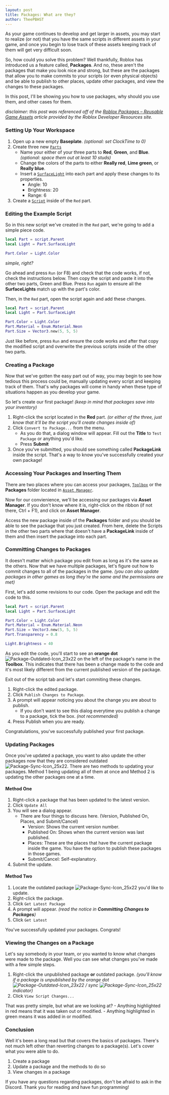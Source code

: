 ```yaml
---
layout: post
title: Packages: What are they?
author: TheePBHST
---
```


As your game continues to develop and get larger in assets, you may start to realize (or not) that you have the same scripts in different assets in your game, and once you begin to lose track of these assets keeping track of them will get very difficult soon.

So, how could you solve this problem? Well thankfully, Roblox has introduced us a feature called, **Packages**. And no, these aren't the packages that make you look nice and strong, but these are the packages that allow you to make commits to your scripts (or even physical objects) and be able to publish to other places, update other packages, and view the changes to these packages.

In this post, I'll be showing you how to use packages, why should you use them, and other cases for them.

*disclaimer: this post was referenced off of the [Roblox Packages – Reusable Game Assets](https://developer.roblox.com/en-us/articles/roblox-packages) article provided by the Roblox Developer Resources site.*

### Setting Up Your Workspace
1. Open up a new empty **Baseplate**. *(optional: set ClockTime to 0)*
2. Create three new [`Parts`](https://developer.roblox.com/en-us/api-reference/class/Part)
    - Name your either of your three parts to **Red**, **Green**, and **Blue**. *(optional: space them out at least 10 studs)*
    - Change the colors of the parts to either **Really red**,  **Lime green**, or **Really blue**.
    - Insert a [`SurfaceLight`](https://developer.roblox.com/en-us/api-reference/class/SurfaceLight) into each part and apply these changes to its properties.
        - Angle: 10
        - Brightness: 20
        - Range: 6
3. Create a [`Script`](https://developer.roblox.com/en-us/api-reference/class/Script) inside of the `Red` part.

### Editing the Example Script
So in this new script we've created in the `Red` part, we're going to add a simple piece code.

```lua
local Part = script.Parent
local Light = Part.SurfaceLight

Part.Color = Light.Color
```
*simple, right?*

Go ahead and press `Run` (or F8) and check that the code works, if not, check the instructions below. Then copy the script and paste it into the other two parts, Green and Blue. Press `Run` again to ensure all the **SurfaceLights** match up with the part's color.

Then, in the `Red` part, open the script again and add these changes.

```lua
local Part = script.Parent
local Light = Part.SurfaceLight

Part.Color = Light.Color
Part.Material = Enum.Material.Neon
Part.Size = Vector3.new(5, 5, 5)
```

Just like before, press `Run` and ensure the code works and after that copy the modified script and overwrite the previous scripts inside of the other two parts.

### Creating a Package
Now that we've gotten the easy part out of way, you may begin to see how tedious this process could be, manually updating every script and keeping track of them. That's why packages will come in handy when these type of situations happen as you develop your game.

So let's create our first package! *(keep in mind that packages save into your inventory)*
1. Right-click the script located in the **Red** part. *(or either of the three, just know that it'll be the script you'll create changes inside of)*
2. Click `Convert to Package...` from the menu.
    - As you do that, a dialog window will appear. Fill out the **Title** to `Test Package` or anything you'd like.
    - Press **Submit**
3. Once you've submitted, you should see something called **PackageLink** inside the script. That's a way to know you've successfully created your own package!

### Accessing Your Packages and Inserting Them
There are two places where you can access your packages, [`Toolbox`](https://developer.roblox.com/en-us/resources/studio/Toolbox) or the **Packages** folder located in [`Asset Manager`](https://developer.roblox.com/en-us/resources/studio/Asset-Manager).

Now for our convienience, we'll be accessing our packages via **Asset Manager**. If you don't know where it is, right-click on the ribbon (if not there, Ctrl + F1), and click on **Asset Manager**.

Access the new package inside of the **Packages** folder and you should be able to see the package that you just created. From here, delete the Scripts in the other two parts where that doesn't have a **PackageLink** inside of them and then insert the package into each part.

### Committing Changes to Packages
It doesn't matter which package you edit from as long as it's the same as the others. Now that we have multiple packages, let's figure out how to commit changes to all of the packages in the game. *(you can also update packages in other games as long they're the same and the permissions are met)*

First, let's add some revisions to our code. Open the package and edit the code to this.
```lua
local Part = script.Parent
local Light = Part.SurfaceLight

Part.Color = Light.Color
Part.Material = Enum.Material.Neon
Part.Size = Vector3.new(5, 5, 5)
Part.Transparency = 0.8

Light.Brightness = 40
```
As you edit the code, you'll start to see an **orange dot** ![Package-Outdated-Icon_23x22](https://user-images.githubusercontent.com/24928894/136131342-20b28a1d-cf0b-46e5-ae57-a7c81df2e652.png)
 on the left of the package's name in the **Toolbox**. This indicates that there has been a change made to the code and it's most likely different from the current published version of the package.

Exit out of the script tab and let's start commiting these changes.
1. Right-click the edited package.
2. Click `Publish Changes to Package`.
3. A prompt will appear noticing you about the change you are about to publish.
    - If you don't want to see this dialog everytime you publish a change to a package, tick the box. *(not recommended)*
4. Press Publish when you are ready.

Congratulations, you've successfully published your first package.

### Updating Packages
Once you've updated a package, you want to also update the other packages now that they are considered outdated ![Package-Sync-Icon_25x22](https://user-images.githubusercontent.com/24928894/136132003-d13ab93b-3917-48c9-b1ac-9c04a3994886.png).
There are two methods to updating your packages. Method 1 being updating all of them at once and Method 2 is updating the other packages one at a time.

#### Method One
1. Right-click a package that has been updated to the latest version.
2. Click `Update All`
3. You will see a dialog appear.
    - There are four things to discuss here. (Version, Published On, Places, and Submit/Cancel)
        - Version: Shows the current version number.
        - Published On: Shows when the current version was last published.
        - Places: These are the places that have the current package inside the game. You have the option to publish these packages in those games.
        - Submit/Cancel: Self-explanatory.
4. Submit the update.

#### Method Two
1. Locate the outdated package ![Package-Sync-Icon_25x22](https://user-images.githubusercontent.com/24928894/136132573-6a3eab06-902a-4883-82f9-2ad0b0887f56.png)
 you'd like to update.
2. Right-click the package.
3. Click `Get Latest Package`
4. A prompt will appear. *(read the notice in **Committing Changes to Packages**)*
5. Click `Get Latest`

You've successfully updated your packages. Congrats!

### Viewing the Changes on a Package
Let's say somebody in your team, or you wanted to know what changes were made to the package. Well you can see what changes you've made with a few simple steps.
1. Right-click the unpublished package **or** outdated package. *(you'll know if a package is unpublished by the orange dot ![Package-Outdated-Icon_23x22](https://user-images.githubusercontent.com/24928894/136131478-53f345b2-7d8f-47c7-8ec2-2518071bd66d.png)
/ sync ![Package-Sync-Icon_25x22](https://user-images.githubusercontent.com/24928894/136131465-490ad49c-88be-417f-9189-9614193de825.png)
 indicator)*
2. Click `View Script Changes...`

That was pretty simple, but what are we looking at?
    - Anything highlighted in red means that it was taken out or modified.
    - Anything highlighted in green means it was added in or modified.

### Conclusion
Well it's been a long read but that covers the basics of packages. There's not much left other than reverting changes to a package(s). Let's cover what you were able to do.

1. Create a package
2. Update a package and the methods to do so
3. View changes in a package

If you have any questions regarding packages, don't be afraid to ask in the Discord. Thank you for reading and have fun programming!
